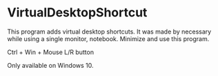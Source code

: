 # VirtualDesktopShortcut

This program adds virtual desktop shortcuts. 
It was made by necessary while using a single monitor, notebook. Minimize and use this program.

Ctrl + Win + Mouse L/R button

Only available on Windows 10.
